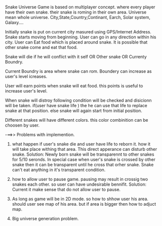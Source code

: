 Snake Universe Game is based on multiplayer concept. 
where every player have their own snake. their snake is roming in their own area. 
Universe mean whole universe. City,State,Country,Continant, Earch, Solar system, Galaxy....


Initially snake is put on current city masured using GPS/Internet Address. Snake starts moving from beginning. User can go in any direction within his city. User can Eat food which is placed around snake.
It is possible that other snake come and eat that food. 

Snake will die if he will conflict with it self OR Other snake OR Currenty Boundry.

Current Boundry is area where snake can rom. Boundery can increase as user's level icreases.

User will earn points when snake will eat food. this points is useful to increase user's level.

When snake will distroy following condition will be checked and disicionn will be taken.
	if(user have snake life ) the
		he can use that life to replace snake at that position.
	else
		snake will again start from initial position. 


Different snakes will have different colors. this color combinition can be choosen by user.


-==>> Problems with implemention. 
1. what happen if user's snake die and user have life to reborn it. how it will take place withing that area. This direct apperance can disturb other snake. 
		Solution: Newly born snake will be transparennt to other snakes for 5/10 seronds. In special case when user's snake is crossed by other snake then it can be transparent until he cross that orher snake.
		Snake can't eat anything in it's transparent condition. 

2. how to allow user to pause game. pausing may result in crossig two snakes each other. so user can have undesirable bennifit. 
		Solution: Current it make sense that do not allow user to pause. 

3. As long as game will be in 2D mode. so how to shhow user his area. should user see map of his area. but if area is bigger then how to adjuct map. 

4. Big universe generation problem. 



